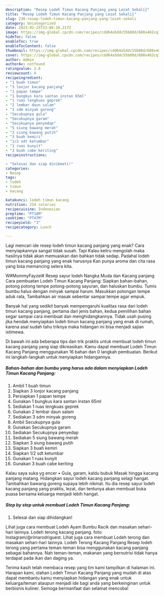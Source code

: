 ```yaml
---
description: "Resep Lodeh Timun Kacang Panjang yang Lezat Sekali}"
title: "Resep Lodeh Timun Kacang Panjang yang Lezat Sekali}"
slug: 230-resep-lodeh-timun-kacang-panjang-yang-lezat-sekali
category: Uncategorized
date: 2023-02-25T23:08:10.217Z
image: https://img-global.cpcdn.com/recipes/cdd64a5ddc55b08d/680x482cq70/lodeh-timun-kacang-panjang-foto-resep-utama.jpg
hideToc: false
enableToc: true
enableTocContent: false
thumbnail: https://img-global.cpcdn.com/recipes/cdd64a5ddc55b08d/680x482cq70/lodeh-timun-kacang-panjang-foto-resep-utama.jpg
cover: https://img-global.cpcdn.com/recipes/cdd64a5ddc55b08d/680x482cq70/lodeh-timun-kacang-panjang-foto-resep-utama.jpg
author: Admin
authorAv: notfound
ratingvalue: 3.8
reviewcount: 4
recipeingredient:
- "1 buah timun"
- "3 lonjor kacang panjang"
- "1 papan tempe"
- "1 bungkus kara santan instan 65ml"
- "1 ruas lengkuas geprek"
- "2 lembar daun salam"
- "3 sdm minyak goreng"
- "Secukupnya gula"
- "Secukupnya garam"
- "Secukupnya penyedap"
- "5 siung bawang merah"
- "3 siung bawang putih"
- "3 buah kemiri"
- "1/2 sdt ketumbar"
- "1 ruas kunyit"
- "3 buah cabe keriting"
recipeinstructions:

- "Selesai dan siap dinikmati!"
categories:
- Resep
tags:
- lodeh
- timun
- kacang

katakunci: lodeh timun kacang 
nutrition: 254 calories
recipecuisine: Indonesian
preptime: "PT18M"
cooktime: "PT47M"
recipeyield: "3"
recipecategory: Lunch

---
```



Lagi mencari ide resep lodeh timun kacang panjang yang enak? Cara menyiapkannya sangat tidak susah. Tapi Kalau keliru mengolah maka hasilnya tidak akan memuaskan dan bahkan tidak sedap. Padahal lodeh timun kacang panjang yang enak harusnya Kan punya aroma dan cita rasa yang bisa memancing selera kita.


W#MommyFayzel# Resep sayur lodeh Nangka Muda dan Kacang panjang Cara pembuatan Lodeh Timun Kacang Panjang: Siapkan bahan-bahan, potong potong tempe potong-potong sayuran, dan haluskan bumbu. Tumis bumbu halus dengan minyak sampai harum. Masukkan potongan tempe aduk rata, Tambahkan air masak sebentar sampai tempe agar empuk.

Banyak hal yang sedikit banyak mempengaruhi kualitas rasa dari lodeh timun kacang panjang, pertama dari jenis bahan, kedua pemilihan bahan segar sampai cara membuat dan menghidangkannya. Tidak usah pusing jika hendak menyiapkan lodeh timun kacang panjang yang enak di rumah, karena asal sudah tahu triknya maka hidangan ini bisa menjadi sajian istimewa.


Di bawah ini ada beberapa tips dan trik praktis untuk membuat lodeh timun kacang panjang yang siap dikreasikan. Kamu dapat membuat Lodeh Timun Kacang Panjang menggunakan 16 bahan dan 0 langkah pembuatan. Berikut ini langkah-langkah untuk menyiapkan hidangannya.

<!--inarticleads1-->

##### Bahan-bahan dan bumbu yang harus ada dalam menyiapkan Lodeh Timun Kacang Panjang:

1. Ambil 1 buah timun
1. Siapkan 3 lonjor kacang panjang
1. Persiapkan 1 papan tempe
1. Gunakan 1 bungkus kara santan instan 65ml
1. Sediakan 1 ruas lengkuas geprek
1. Gunakan 2 lembar daun salam
1. Sediakan 3 sdm minyak goreng
1. Ambil Secukupnya gula
1. Gunakan Secukupnya garam
1. Sediakan Secukupnya penyedap
1. Sediakan 5 siung bawang merah
1. Siapkan 3 siung bawang putih
1. Siapkan 3 buah kemiri
1. Siapkan 1/2 sdt ketumbar
1. Gunakan 1 ruas kunyit
1. Gunakan 3 buah cabe keriting


Kalau saya suka yg encer • Gula, garam, kaldu bubuk Masak hingga kacang panjang matang. Hidangkan sayur lodeh kacang panjang selagi hangat. Tambahkan bawang goreng supaya lebih nikmat. Itu dia resep sayur lodeh kacang panjang yang praktis, lezat, dan tentunya akan membuat buka puasa bersama keluarga menjadi lebih hangat. 

<!--inarticleads2-->

##### Step by step untuk membuat Lodeh Timun Kacang Panjang:


1. Selesai dan siap dihidangkan!

Lihat juga cara membuat Lodeh Ayam Bumbu Racik dan masakan sehari-hari lainnya. Lodeh terong kacang panjang. foto: Instagram/@rimarodriguest. Lihat juga cara membuat Lodeh terong dan masakan sehari-hari lainnya. Lodeh Terong Kacang Panjang Resep lodeh terong yang pertama teman-teman bisa menggunakan kacang panjang sebagai bahannya. Nah teman-teman, makanan yang bernutrisi tidak hanya terdapat pada ikan dan daging ya. 

Terima kasih telah membaca resep yang tim kami tampilkan di halaman ini. Harapan kami, olahan Lodeh Timun Kacang Panjang yang mudah di atas dapat membantu kamu menyiapkan hidangan yang enak untuk keluarga/teman ataupun menjadi ide bagi anda yang berkeinginan untuk berbisnis kuliner. Semoga bermanfaat dan selamat mencoba!
